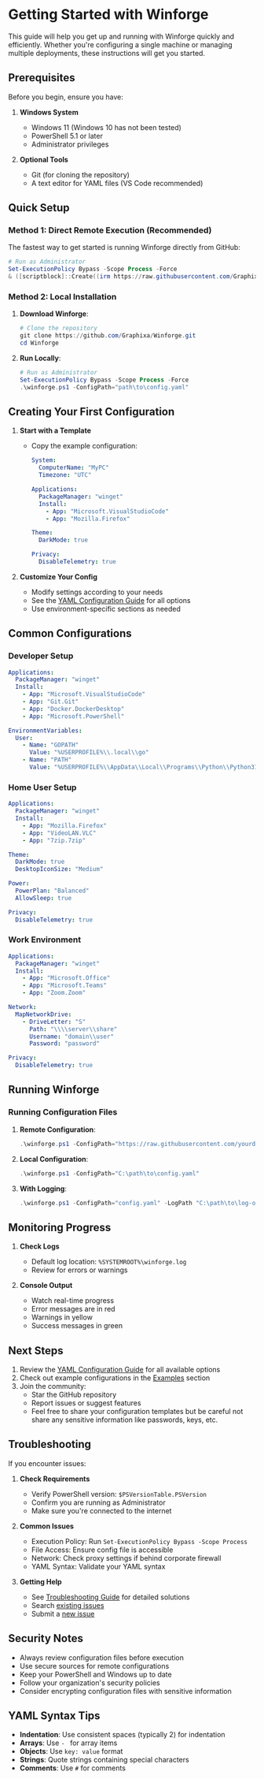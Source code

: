 # Getting Started with Winforge

This guide will help you get up and running with Winforge quickly and efficiently. Whether you're configuring a single machine or managing multiple deployments, these instructions will get you started.

## Prerequisites

Before you begin, ensure you have:

1. **Windows System**
   - Windows 11 (Windows 10 has not been tested)
   - PowerShell 5.1 or later
   - Administrator privileges

2. **Optional Tools**
   - Git (for cloning the repository)
   - A text editor for YAML files (VS Code recommended)

## Quick Setup

### Method 1: Direct Remote Execution (Recommended)

The fastest way to get started is running Winforge directly from GitHub:

```powershell
# Run as Administrator
Set-ExecutionPolicy Bypass -Scope Process -Force
& ([scriptblock]::Create((irm https://raw.githubusercontent.com/Graphixa/Winforge/main/winforge.ps1))) -ConfigPath "https://raw.githubusercontent.com/yourdomain/config.yaml"
```

### Method 2: Local Installation

1. **Download Winforge**:
   ```powershell
   # Clone the repository
   git clone https://github.com/Graphixa/Winforge.git
   cd Winforge
   ```

2. **Run Locally**:
   ```powershell
   # Run as Administrator
   Set-ExecutionPolicy Bypass -Scope Process -Force
   .\winforge.ps1 -ConfigPath="path\to\config.yaml"
   ```

## Creating Your First Configuration

1. **Start with a Template**
   - Copy the example configuration:
     ```yaml
     System:
       ComputerName: "MyPC"
       Timezone: "UTC"
     
     Applications:
       PackageManager: "winget"
       Install:
         - App: "Microsoft.VisualStudioCode"
         - App: "Mozilla.Firefox"
     
     Theme:
       DarkMode: true
     
     Privacy:
       DisableTelemetry: true
     ```

2. **Customize Your Config**
   - Modify settings according to your needs
   - See the [YAML Configuration Guide](Configuration-Guide.md) for all options
   - Use environment-specific sections as needed

## Common Configurations

### Developer Setup
```yaml
Applications:
  PackageManager: "winget"
  Install:
    - App: "Microsoft.VisualStudioCode"
    - App: "Git.Git"
    - App: "Docker.DockerDesktop"
    - App: "Microsoft.PowerShell"

EnvironmentVariables:
  User:
    - Name: "GOPATH"
      Value: "%USERPROFILE%\\.local\\go"
    - Name: "PATH"
      Value: "%USERPROFILE%\\AppData\\Local\\Programs\\Python\\Python310\\Scripts"
```

### Home User Setup
```yaml
Applications:
  PackageManager: "winget"
  Install:
    - App: "Mozilla.Firefox"
    - App: "VideoLAN.VLC"
    - App: "7zip.7zip"

Theme:
  DarkMode: true
  DesktopIconSize: "Medium"

Power:
  PowerPlan: "Balanced"
  AllowSleep: true

Privacy:
  DisableTelemetry: true
```

### Work Environment
```yaml
Applications:
  PackageManager: "winget"
  Install:
    - App: "Microsoft.Office"
    - App: "Microsoft.Teams"
    - App: "Zoom.Zoom"

Network:
  MapNetworkDrive:
    - DriveLetter: "S"
      Path: "\\\\server\\share"
      Username: "domain\\user"
      Password: "password"

Privacy:
  DisableTelemetry: true
```

## Running Winforge

### Running Configuration Files

1. **Remote Configuration**:
   ```powershell
   .\winforge.ps1 -ConfigPath="https://raw.githubusercontent.com/yourdomain/config.yaml"
   ```

2. **Local Configuration**:
   ```powershell
   .\winforge.ps1 -ConfigPath="C:\path\to\config.yaml"
   ```

3. **With Logging**:
   ```powershell
   .\winforge.ps1 -ConfigPath="config.yaml" -LogPath "C:\path\to\log-output.txt"
   ```

## Monitoring Progress

1. **Check Logs**
   - Default log location: `%SYSTEMROOT%\winforge.log`
   - Review for errors or warnings

2. **Console Output**
   - Watch real-time progress
   - Error messages are in red
   - Warnings in yellow
   - Success messages in green

## Next Steps

1. Review the [YAML Configuration Guide](Configuration-Guide.md) for all available options
2. Check out example configurations in the [Examples](Examples) section
3. Join the community:
   - Star the GitHub repository
   - Report issues or suggest features
   - Feel free to share your configuration templates but be careful not share any sensitive information like passwords, keys, etc.

## Troubleshooting

If you encounter issues:

1. **Check Requirements**
   - Verify PowerShell version: `$PSVersionTable.PSVersion`
   - Confirm you are running as Administrator
   - Make sure you're connected to the internet

2. **Common Issues**
   - Execution Policy: Run `Set-ExecutionPolicy Bypass -Scope Process`
   - File Access: Ensure config file is accessible
   - Network: Check proxy settings if behind corporate firewall
   - YAML Syntax: Validate your YAML syntax

3. **Getting Help**
   - See [Troubleshooting Guide](Troubleshooting) for detailed solutions
   - Search [existing issues](https://github.com/Graphixa/Winforge/issues)
   - Submit a [new issue](https://github.com/Graphixa/Winforge/issues/new)

## Security Notes

- Always review configuration files before execution
- Use secure sources for remote configurations
- Keep your PowerShell and Windows up to date
- Follow your organization's security policies
- Consider encrypting configuration files with sensitive information

## YAML Syntax Tips

- **Indentation**: Use consistent spaces (typically 2) for indentation
- **Arrays**: Use `- ` for array items
- **Objects**: Use `key: value` format
- **Strings**: Quote strings containing special characters
- **Comments**: Use `#` for comments